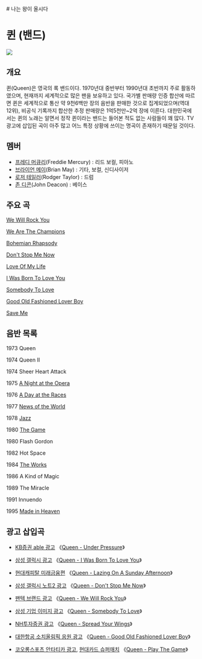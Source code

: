 
﻿# 나는 왕이 올시다

# 퀸 (밴드)
![](https://upload.wikimedia.org/wikipedia/commons/thumb/4/4e/Queen_-_montagem.png/250px-Queen_-_montagem.png)

## 개요
퀸(Queen)은 영국의 록 밴드이다. 1970년대 중반부터 1990년대 초반까지 주로 활동하였으며, 현재까지 세계적으로 많은 팬을 보유하고 있다. 국가별 판매량 인증 합산에 따르면 퀸은 세계적으로 통산 약 9천6백만 장의 음반을 판매한 것으로 집계되었으며(역대 12위), 비공식 기록까지 합산한 추정 판매량은 1억5천만~2억 장에 이른다. 대한민국에서는 퀸의 노래는 알면서 정작 퀸이라는 밴드는 들어본 적도 없는 사람들이 꽤 많다. TV광고에 삽입된 곡이 아주 많고 어느 특정 상황에 쓰이는 명곡이 존재하기 때문일 것이다.

## 멤버
* [프레디 머큐리](https://ko.wikipedia.org/wiki/%ED%94%84%EB%A0%88%EB%94%94_%EB%A8%B8%ED%81%90%EB%A6%AC)(Freddie Mercury) : 리드 보컬, 피아노
* [브라이언 메이](https://ko.wikipedia.org/wiki/%EB%B8%8C%EB%9D%BC%EC%9D%B4%EC%96%B8_%EB%A9%94%EC%9D%B4)(Brian May) : 기타, 보컬, 신디사이저
* [로저 테일러](https://ko.wikipedia.org/wiki/%EB%A1%9C%EC%A0%80_%ED%85%8C%EC%9D%BC%EB%9F%AC)(Rodger Taylor) : 드럼
* [존 디콘](https://ko.wikipedia.org/wiki/%EC%A1%B4_%EB%94%94%EC%BD%98)(John Deacon) : 베이스

## 주요 곡
[We Will Rock You](https://www.youtube.com/watch?v=-tJYN-eG1zk)

[We Are The Champions](https://www.youtube.com/watch?v=04854XqcfCY)

[Bohemian Rhapsody](https://www.youtube.com/watch?v=fJ9rUzIMcZQ)

[Don't Stop Me Now](https://www.youtube.com/watch?v=HgzGwKwLmgM)

[Love Of My Life](https://www.youtube.com/watch?v=sUJkCXE4sAA)

[I Was Born To Love You](https://www.youtube.com/watch?v=vNhhAEupU4g)

[Somebody To Love](https://www.youtube.com/watch?v=kijpcUv-b8M)

[Good Old Fashioned Lover Boy](https://www.youtube.com/watch?v=PI3LAgGBxqU)

[Save Me](https://www.youtube.com/watch?v=Iw3izcZd9zU)

## 음반 목록
1973 Queen

1974 Queen II

1974 Sheer Heart Attack

1975 [A Night at the Opera](https://ko.wikipedia.org/wiki/A_Night_at_the_Opera)

1976 [A Day at the Races](https://ko.wikipedia.org/wiki/A_Day_at_the_Races_(%EC%9D%8C%EB%B0%98))

1977 [News of the World](https://ko.wikipedia.org/wiki/News_of_the_World)

1978 [Jazz](https://ko.wikipedia.org/wiki/Jazz_(%EC%9D%8C%EB%B0%98))

1980 [The Game](https://ko.wikipedia.org/wiki/The_Game_(%ED%80%B8%EC%9D%98_%EC%9D%8C%EB%B0%98))

1980 Flash Gordon

1982 Hot Space

1984 [The Works](https://ko.wikipedia.org/wiki/The_Works)

1986 A Kind of Magic

1989 The Miracle

1991 Innuendo

1995 [Made in Heaven](https://ko.wikipedia.org/wiki/Made_in_Heaven)

## 광고 삽입곡
* [KB증권 able 광고](https://www.youtube.com/watch?v=rAdjtSLWmJ4)
《[Queen - Under Pressure](https://www.youtube.com/watch?v=a01QQZyl-_I)》

* [삼성 갤럭시 광고](https://www.youtube.com/watch?v=PB-KcazRySg)
《[Queen - I Was Born To Love You](https://www.youtube.com/watch?v=uMGjN8-9IG0)》

* [현대캐피탈 미래금융편](https://www.youtube.com/watch?v=2__g7Qf-YJQ)
《[Queen - Lazing On A Sunday Afternoon](https://www.youtube.com/watch?v=OU6EyXcFBxA)》

* [삼성 갤럭시 노트2 광고](https://www.youtube.com/watch?v=KlFys0mBxyM&index=15&list=PLE0F71L94fqkB42ZeJi-Q2XJto6M0Rnzv)
《[Queen - Don't Stop Me Now](https://www.youtube.com/watch?v=HgzGwKwLmgM)》

* [팬텍 브랜드 광고](https://www.youtube.com/watch?v=ks_GbM8K34A&list=PL13C60FE77EB9D377&index=10)
《[Queen - We Will Rock You](https://www.youtube.com/watch?v=-tJYN-eG1zk)》

* [삼성 기업 이미지 광고](https://www.youtube.com/watch?v=udFQdz5SxPo)
《[Queen - Somebody To Love](https://www.youtube.com/watch?v=kijpcUv-b8M)》

* [NH투자증권 광고](https://www.youtube.com/watch?v=g79Dvi-vbZ8)
《[Queen - Spread Your Wings](https://www.youtube.com/watch?v=uyd6OLyhPJo)》

* [대한항공 소치올림픽 응원 광고](https://vimeo.com/131343098)
《[Queen - Good Old Fashioned Lover Boy](https://www.youtube.com/watch?v=PI3LAgGBxqU)》

* [코오롱스포츠 안타티카 광고](https://www.youtube.com/watch?v=PVWs6xFURVM), [현대카드 슈퍼매치](https://www.youtube.com/watch?v=X-Z5q9KBrxI)
《[Queen - Play The Game](https://www.youtube.com/watch?v=6_5O-nUiZ_0)》
